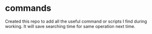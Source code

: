 # commands

Created this repo to add all the useful command or scripts I find during working. It will save searching time for same operation next time.
